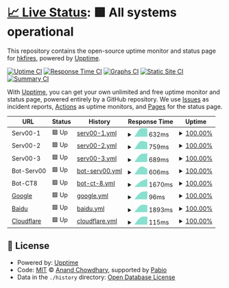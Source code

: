 # [📈 Live Status](https://hkfires.github.io/WebMonitor): <!--live status--> **🟩 All systems operational**

This repository contains the open-source uptime monitor and status page for [hkfires](https://hkfires.github.io/WebMonitor), powered by [Upptime](https://github.com/upptime/upptime).

[![Uptime CI](https://github.com/hkfires/upptime/workflows/Uptime%20CI/badge.svg)](https://github.com/hkfires/upptime/actions?query=workflow%3A%22Uptime+CI%22)
[![Response Time CI](https://github.com/hkfires/upptime/workflows/Response%20Time%20CI/badge.svg)](https://github.com/hkfires/upptime/actions?query=workflow%3A%22Response+Time+CI%22)
[![Graphs CI](https://github.com/hkfires/upptime/workflows/Graphs%20CI/badge.svg)](https://github.com/hkfires/upptime/actions?query=workflow%3A%22Graphs+CI%22)
[![Static Site CI](https://github.com/hkfires/upptime/workflows/Static%20Site%20CI/badge.svg)](https://github.com/hkfires/upptime/actions?query=workflow%3A%22Static+Site+CI%22)
[![Summary CI](https://github.com/hkfires/upptime/workflows/Summary%20CI/badge.svg)](https://github.com/hkfires/upptime/actions?query=workflow%3A%22Summary+CI%22)

With [Upptime](https://upptime.js.org), you can get your own unlimited and free uptime monitor and status page, powered entirely by a GitHub repository. We use [Issues](https://github.com/hkfires/upptime/issues) as incident reports, [Actions](https://github.com/hkfires/upptime/actions) as uptime monitors, and [Pages](https://hkfires.github.io/WebMonitor) for the status page.

<!--start: status pages-->
<!-- This summary is generated by Upptime (https://github.com/upptime/upptime) -->
<!-- Do not edit this manually, your changes will be overwritten -->
<!-- prettier-ignore -->
| URL | Status | History | Response Time | Uptime |
| --- | ------ | ------- | ------------- | ------ |
| <img alt="" src="https://icons.duckduckgo.com/ip3/null.ico" height="13"> Serv00-1 | 🟩 Up | [serv00-1.yml](https://github.com/hkfires/WebMonitor/commits/HEAD/history/serv00-1.yml) | <details><summary><img alt="Response time graph" src="./graphs/serv00-1/response-time-week.png" height="20"> 632ms</summary><br><a href="https://hkfires.github.io/WebMonitor/history/serv00-1"><img alt="Response time 632" src="https://img.shields.io/endpoint?url=https%3A%2F%2Fraw.githubusercontent.com%2Fhkfires%2FWebMonitor%2FHEAD%2Fapi%2Fserv00-1%2Fresponse-time.json"></a><br><a href="https://hkfires.github.io/WebMonitor/history/serv00-1"><img alt="24-hour response time 632" src="https://img.shields.io/endpoint?url=https%3A%2F%2Fraw.githubusercontent.com%2Fhkfires%2FWebMonitor%2FHEAD%2Fapi%2Fserv00-1%2Fresponse-time-day.json"></a><br><a href="https://hkfires.github.io/WebMonitor/history/serv00-1"><img alt="7-day response time 632" src="https://img.shields.io/endpoint?url=https%3A%2F%2Fraw.githubusercontent.com%2Fhkfires%2FWebMonitor%2FHEAD%2Fapi%2Fserv00-1%2Fresponse-time-week.json"></a><br><a href="https://hkfires.github.io/WebMonitor/history/serv00-1"><img alt="30-day response time 632" src="https://img.shields.io/endpoint?url=https%3A%2F%2Fraw.githubusercontent.com%2Fhkfires%2FWebMonitor%2FHEAD%2Fapi%2Fserv00-1%2Fresponse-time-month.json"></a><br><a href="https://hkfires.github.io/WebMonitor/history/serv00-1"><img alt="1-year response time 632" src="https://img.shields.io/endpoint?url=https%3A%2F%2Fraw.githubusercontent.com%2Fhkfires%2FWebMonitor%2FHEAD%2Fapi%2Fserv00-1%2Fresponse-time-year.json"></a></details> | <details><summary><a href="https://hkfires.github.io/WebMonitor/history/serv00-1">100.00%</a></summary><a href="https://hkfires.github.io/WebMonitor/history/serv00-1"><img alt="All-time uptime 100.00%" src="https://img.shields.io/endpoint?url=https%3A%2F%2Fraw.githubusercontent.com%2Fhkfires%2FWebMonitor%2FHEAD%2Fapi%2Fserv00-1%2Fuptime.json"></a><br><a href="https://hkfires.github.io/WebMonitor/history/serv00-1"><img alt="24-hour uptime 100.00%" src="https://img.shields.io/endpoint?url=https%3A%2F%2Fraw.githubusercontent.com%2Fhkfires%2FWebMonitor%2FHEAD%2Fapi%2Fserv00-1%2Fuptime-day.json"></a><br><a href="https://hkfires.github.io/WebMonitor/history/serv00-1"><img alt="7-day uptime 100.00%" src="https://img.shields.io/endpoint?url=https%3A%2F%2Fraw.githubusercontent.com%2Fhkfires%2FWebMonitor%2FHEAD%2Fapi%2Fserv00-1%2Fuptime-week.json"></a><br><a href="https://hkfires.github.io/WebMonitor/history/serv00-1"><img alt="30-day uptime 100.00%" src="https://img.shields.io/endpoint?url=https%3A%2F%2Fraw.githubusercontent.com%2Fhkfires%2FWebMonitor%2FHEAD%2Fapi%2Fserv00-1%2Fuptime-month.json"></a><br><a href="https://hkfires.github.io/WebMonitor/history/serv00-1"><img alt="1-year uptime 100.00%" src="https://img.shields.io/endpoint?url=https%3A%2F%2Fraw.githubusercontent.com%2Fhkfires%2FWebMonitor%2FHEAD%2Fapi%2Fserv00-1%2Fuptime-year.json"></a></details>
| <img alt="" src="https://icons.duckduckgo.com/ip3/null.ico" height="13"> Serv00-2 | 🟩 Up | [serv00-2.yml](https://github.com/hkfires/WebMonitor/commits/HEAD/history/serv00-2.yml) | <details><summary><img alt="Response time graph" src="./graphs/serv00-2/response-time-week.png" height="20"> 759ms</summary><br><a href="https://hkfires.github.io/WebMonitor/history/serv00-2"><img alt="Response time 759" src="https://img.shields.io/endpoint?url=https%3A%2F%2Fraw.githubusercontent.com%2Fhkfires%2FWebMonitor%2FHEAD%2Fapi%2Fserv00-2%2Fresponse-time.json"></a><br><a href="https://hkfires.github.io/WebMonitor/history/serv00-2"><img alt="24-hour response time 759" src="https://img.shields.io/endpoint?url=https%3A%2F%2Fraw.githubusercontent.com%2Fhkfires%2FWebMonitor%2FHEAD%2Fapi%2Fserv00-2%2Fresponse-time-day.json"></a><br><a href="https://hkfires.github.io/WebMonitor/history/serv00-2"><img alt="7-day response time 759" src="https://img.shields.io/endpoint?url=https%3A%2F%2Fraw.githubusercontent.com%2Fhkfires%2FWebMonitor%2FHEAD%2Fapi%2Fserv00-2%2Fresponse-time-week.json"></a><br><a href="https://hkfires.github.io/WebMonitor/history/serv00-2"><img alt="30-day response time 759" src="https://img.shields.io/endpoint?url=https%3A%2F%2Fraw.githubusercontent.com%2Fhkfires%2FWebMonitor%2FHEAD%2Fapi%2Fserv00-2%2Fresponse-time-month.json"></a><br><a href="https://hkfires.github.io/WebMonitor/history/serv00-2"><img alt="1-year response time 759" src="https://img.shields.io/endpoint?url=https%3A%2F%2Fraw.githubusercontent.com%2Fhkfires%2FWebMonitor%2FHEAD%2Fapi%2Fserv00-2%2Fresponse-time-year.json"></a></details> | <details><summary><a href="https://hkfires.github.io/WebMonitor/history/serv00-2">100.00%</a></summary><a href="https://hkfires.github.io/WebMonitor/history/serv00-2"><img alt="All-time uptime 100.00%" src="https://img.shields.io/endpoint?url=https%3A%2F%2Fraw.githubusercontent.com%2Fhkfires%2FWebMonitor%2FHEAD%2Fapi%2Fserv00-2%2Fuptime.json"></a><br><a href="https://hkfires.github.io/WebMonitor/history/serv00-2"><img alt="24-hour uptime 100.00%" src="https://img.shields.io/endpoint?url=https%3A%2F%2Fraw.githubusercontent.com%2Fhkfires%2FWebMonitor%2FHEAD%2Fapi%2Fserv00-2%2Fuptime-day.json"></a><br><a href="https://hkfires.github.io/WebMonitor/history/serv00-2"><img alt="7-day uptime 100.00%" src="https://img.shields.io/endpoint?url=https%3A%2F%2Fraw.githubusercontent.com%2Fhkfires%2FWebMonitor%2FHEAD%2Fapi%2Fserv00-2%2Fuptime-week.json"></a><br><a href="https://hkfires.github.io/WebMonitor/history/serv00-2"><img alt="30-day uptime 100.00%" src="https://img.shields.io/endpoint?url=https%3A%2F%2Fraw.githubusercontent.com%2Fhkfires%2FWebMonitor%2FHEAD%2Fapi%2Fserv00-2%2Fuptime-month.json"></a><br><a href="https://hkfires.github.io/WebMonitor/history/serv00-2"><img alt="1-year uptime 100.00%" src="https://img.shields.io/endpoint?url=https%3A%2F%2Fraw.githubusercontent.com%2Fhkfires%2FWebMonitor%2FHEAD%2Fapi%2Fserv00-2%2Fuptime-year.json"></a></details>
| <img alt="" src="https://icons.duckduckgo.com/ip3/null.ico" height="13"> Serv00-3 | 🟩 Up | [serv00-3.yml](https://github.com/hkfires/WebMonitor/commits/HEAD/history/serv00-3.yml) | <details><summary><img alt="Response time graph" src="./graphs/serv00-3/response-time-week.png" height="20"> 689ms</summary><br><a href="https://hkfires.github.io/WebMonitor/history/serv00-3"><img alt="Response time 689" src="https://img.shields.io/endpoint?url=https%3A%2F%2Fraw.githubusercontent.com%2Fhkfires%2FWebMonitor%2FHEAD%2Fapi%2Fserv00-3%2Fresponse-time.json"></a><br><a href="https://hkfires.github.io/WebMonitor/history/serv00-3"><img alt="24-hour response time 689" src="https://img.shields.io/endpoint?url=https%3A%2F%2Fraw.githubusercontent.com%2Fhkfires%2FWebMonitor%2FHEAD%2Fapi%2Fserv00-3%2Fresponse-time-day.json"></a><br><a href="https://hkfires.github.io/WebMonitor/history/serv00-3"><img alt="7-day response time 689" src="https://img.shields.io/endpoint?url=https%3A%2F%2Fraw.githubusercontent.com%2Fhkfires%2FWebMonitor%2FHEAD%2Fapi%2Fserv00-3%2Fresponse-time-week.json"></a><br><a href="https://hkfires.github.io/WebMonitor/history/serv00-3"><img alt="30-day response time 689" src="https://img.shields.io/endpoint?url=https%3A%2F%2Fraw.githubusercontent.com%2Fhkfires%2FWebMonitor%2FHEAD%2Fapi%2Fserv00-3%2Fresponse-time-month.json"></a><br><a href="https://hkfires.github.io/WebMonitor/history/serv00-3"><img alt="1-year response time 689" src="https://img.shields.io/endpoint?url=https%3A%2F%2Fraw.githubusercontent.com%2Fhkfires%2FWebMonitor%2FHEAD%2Fapi%2Fserv00-3%2Fresponse-time-year.json"></a></details> | <details><summary><a href="https://hkfires.github.io/WebMonitor/history/serv00-3">100.00%</a></summary><a href="https://hkfires.github.io/WebMonitor/history/serv00-3"><img alt="All-time uptime 100.00%" src="https://img.shields.io/endpoint?url=https%3A%2F%2Fraw.githubusercontent.com%2Fhkfires%2FWebMonitor%2FHEAD%2Fapi%2Fserv00-3%2Fuptime.json"></a><br><a href="https://hkfires.github.io/WebMonitor/history/serv00-3"><img alt="24-hour uptime 100.00%" src="https://img.shields.io/endpoint?url=https%3A%2F%2Fraw.githubusercontent.com%2Fhkfires%2FWebMonitor%2FHEAD%2Fapi%2Fserv00-3%2Fuptime-day.json"></a><br><a href="https://hkfires.github.io/WebMonitor/history/serv00-3"><img alt="7-day uptime 100.00%" src="https://img.shields.io/endpoint?url=https%3A%2F%2Fraw.githubusercontent.com%2Fhkfires%2FWebMonitor%2FHEAD%2Fapi%2Fserv00-3%2Fuptime-week.json"></a><br><a href="https://hkfires.github.io/WebMonitor/history/serv00-3"><img alt="30-day uptime 100.00%" src="https://img.shields.io/endpoint?url=https%3A%2F%2Fraw.githubusercontent.com%2Fhkfires%2FWebMonitor%2FHEAD%2Fapi%2Fserv00-3%2Fuptime-month.json"></a><br><a href="https://hkfires.github.io/WebMonitor/history/serv00-3"><img alt="1-year uptime 100.00%" src="https://img.shields.io/endpoint?url=https%3A%2F%2Fraw.githubusercontent.com%2Fhkfires%2FWebMonitor%2FHEAD%2Fapi%2Fserv00-3%2Fuptime-year.json"></a></details>
| <img alt="" src="https://icons.duckduckgo.com/ip3/null.ico" height="13"> Bot-Serv00 | 🟩 Up | [bot-serv00.yml](https://github.com/hkfires/WebMonitor/commits/HEAD/history/bot-serv00.yml) | <details><summary><img alt="Response time graph" src="./graphs/bot-serv00/response-time-week.png" height="20"> 606ms</summary><br><a href="https://hkfires.github.io/WebMonitor/history/bot-serv00"><img alt="Response time 606" src="https://img.shields.io/endpoint?url=https%3A%2F%2Fraw.githubusercontent.com%2Fhkfires%2FWebMonitor%2FHEAD%2Fapi%2Fbot-serv00%2Fresponse-time.json"></a><br><a href="https://hkfires.github.io/WebMonitor/history/bot-serv00"><img alt="24-hour response time 606" src="https://img.shields.io/endpoint?url=https%3A%2F%2Fraw.githubusercontent.com%2Fhkfires%2FWebMonitor%2FHEAD%2Fapi%2Fbot-serv00%2Fresponse-time-day.json"></a><br><a href="https://hkfires.github.io/WebMonitor/history/bot-serv00"><img alt="7-day response time 606" src="https://img.shields.io/endpoint?url=https%3A%2F%2Fraw.githubusercontent.com%2Fhkfires%2FWebMonitor%2FHEAD%2Fapi%2Fbot-serv00%2Fresponse-time-week.json"></a><br><a href="https://hkfires.github.io/WebMonitor/history/bot-serv00"><img alt="30-day response time 606" src="https://img.shields.io/endpoint?url=https%3A%2F%2Fraw.githubusercontent.com%2Fhkfires%2FWebMonitor%2FHEAD%2Fapi%2Fbot-serv00%2Fresponse-time-month.json"></a><br><a href="https://hkfires.github.io/WebMonitor/history/bot-serv00"><img alt="1-year response time 606" src="https://img.shields.io/endpoint?url=https%3A%2F%2Fraw.githubusercontent.com%2Fhkfires%2FWebMonitor%2FHEAD%2Fapi%2Fbot-serv00%2Fresponse-time-year.json"></a></details> | <details><summary><a href="https://hkfires.github.io/WebMonitor/history/bot-serv00">100.00%</a></summary><a href="https://hkfires.github.io/WebMonitor/history/bot-serv00"><img alt="All-time uptime 100.00%" src="https://img.shields.io/endpoint?url=https%3A%2F%2Fraw.githubusercontent.com%2Fhkfires%2FWebMonitor%2FHEAD%2Fapi%2Fbot-serv00%2Fuptime.json"></a><br><a href="https://hkfires.github.io/WebMonitor/history/bot-serv00"><img alt="24-hour uptime 100.00%" src="https://img.shields.io/endpoint?url=https%3A%2F%2Fraw.githubusercontent.com%2Fhkfires%2FWebMonitor%2FHEAD%2Fapi%2Fbot-serv00%2Fuptime-day.json"></a><br><a href="https://hkfires.github.io/WebMonitor/history/bot-serv00"><img alt="7-day uptime 100.00%" src="https://img.shields.io/endpoint?url=https%3A%2F%2Fraw.githubusercontent.com%2Fhkfires%2FWebMonitor%2FHEAD%2Fapi%2Fbot-serv00%2Fuptime-week.json"></a><br><a href="https://hkfires.github.io/WebMonitor/history/bot-serv00"><img alt="30-day uptime 100.00%" src="https://img.shields.io/endpoint?url=https%3A%2F%2Fraw.githubusercontent.com%2Fhkfires%2FWebMonitor%2FHEAD%2Fapi%2Fbot-serv00%2Fuptime-month.json"></a><br><a href="https://hkfires.github.io/WebMonitor/history/bot-serv00"><img alt="1-year uptime 100.00%" src="https://img.shields.io/endpoint?url=https%3A%2F%2Fraw.githubusercontent.com%2Fhkfires%2FWebMonitor%2FHEAD%2Fapi%2Fbot-serv00%2Fuptime-year.json"></a></details>
| <img alt="" src="https://icons.duckduckgo.com/ip3/null.ico" height="13"> Bot-CT8 | 🟩 Up | [bot-ct-8.yml](https://github.com/hkfires/WebMonitor/commits/HEAD/history/bot-ct-8.yml) | <details><summary><img alt="Response time graph" src="./graphs/bot-ct-8/response-time-week.png" height="20"> 1670ms</summary><br><a href="https://hkfires.github.io/WebMonitor/history/bot-ct-8"><img alt="Response time 1670" src="https://img.shields.io/endpoint?url=https%3A%2F%2Fraw.githubusercontent.com%2Fhkfires%2FWebMonitor%2FHEAD%2Fapi%2Fbot-ct-8%2Fresponse-time.json"></a><br><a href="https://hkfires.github.io/WebMonitor/history/bot-ct-8"><img alt="24-hour response time 1670" src="https://img.shields.io/endpoint?url=https%3A%2F%2Fraw.githubusercontent.com%2Fhkfires%2FWebMonitor%2FHEAD%2Fapi%2Fbot-ct-8%2Fresponse-time-day.json"></a><br><a href="https://hkfires.github.io/WebMonitor/history/bot-ct-8"><img alt="7-day response time 1670" src="https://img.shields.io/endpoint?url=https%3A%2F%2Fraw.githubusercontent.com%2Fhkfires%2FWebMonitor%2FHEAD%2Fapi%2Fbot-ct-8%2Fresponse-time-week.json"></a><br><a href="https://hkfires.github.io/WebMonitor/history/bot-ct-8"><img alt="30-day response time 1670" src="https://img.shields.io/endpoint?url=https%3A%2F%2Fraw.githubusercontent.com%2Fhkfires%2FWebMonitor%2FHEAD%2Fapi%2Fbot-ct-8%2Fresponse-time-month.json"></a><br><a href="https://hkfires.github.io/WebMonitor/history/bot-ct-8"><img alt="1-year response time 1670" src="https://img.shields.io/endpoint?url=https%3A%2F%2Fraw.githubusercontent.com%2Fhkfires%2FWebMonitor%2FHEAD%2Fapi%2Fbot-ct-8%2Fresponse-time-year.json"></a></details> | <details><summary><a href="https://hkfires.github.io/WebMonitor/history/bot-ct-8">100.00%</a></summary><a href="https://hkfires.github.io/WebMonitor/history/bot-ct-8"><img alt="All-time uptime 100.00%" src="https://img.shields.io/endpoint?url=https%3A%2F%2Fraw.githubusercontent.com%2Fhkfires%2FWebMonitor%2FHEAD%2Fapi%2Fbot-ct-8%2Fuptime.json"></a><br><a href="https://hkfires.github.io/WebMonitor/history/bot-ct-8"><img alt="24-hour uptime 100.00%" src="https://img.shields.io/endpoint?url=https%3A%2F%2Fraw.githubusercontent.com%2Fhkfires%2FWebMonitor%2FHEAD%2Fapi%2Fbot-ct-8%2Fuptime-day.json"></a><br><a href="https://hkfires.github.io/WebMonitor/history/bot-ct-8"><img alt="7-day uptime 100.00%" src="https://img.shields.io/endpoint?url=https%3A%2F%2Fraw.githubusercontent.com%2Fhkfires%2FWebMonitor%2FHEAD%2Fapi%2Fbot-ct-8%2Fuptime-week.json"></a><br><a href="https://hkfires.github.io/WebMonitor/history/bot-ct-8"><img alt="30-day uptime 100.00%" src="https://img.shields.io/endpoint?url=https%3A%2F%2Fraw.githubusercontent.com%2Fhkfires%2FWebMonitor%2FHEAD%2Fapi%2Fbot-ct-8%2Fuptime-month.json"></a><br><a href="https://hkfires.github.io/WebMonitor/history/bot-ct-8"><img alt="1-year uptime 100.00%" src="https://img.shields.io/endpoint?url=https%3A%2F%2Fraw.githubusercontent.com%2Fhkfires%2FWebMonitor%2FHEAD%2Fapi%2Fbot-ct-8%2Fuptime-year.json"></a></details>
| <img alt="" src="https://icons.duckduckgo.com/ip3/www.google.com.ico" height="13"> [Google](https://www.google.com) | 🟩 Up | [google.yml](https://github.com/hkfires/WebMonitor/commits/HEAD/history/google.yml) | <details><summary><img alt="Response time graph" src="./graphs/google/response-time-week.png" height="20"> 96ms</summary><br><a href="https://hkfires.github.io/WebMonitor/history/google"><img alt="Response time 96" src="https://img.shields.io/endpoint?url=https%3A%2F%2Fraw.githubusercontent.com%2Fhkfires%2FWebMonitor%2FHEAD%2Fapi%2Fgoogle%2Fresponse-time.json"></a><br><a href="https://hkfires.github.io/WebMonitor/history/google"><img alt="24-hour response time 96" src="https://img.shields.io/endpoint?url=https%3A%2F%2Fraw.githubusercontent.com%2Fhkfires%2FWebMonitor%2FHEAD%2Fapi%2Fgoogle%2Fresponse-time-day.json"></a><br><a href="https://hkfires.github.io/WebMonitor/history/google"><img alt="7-day response time 96" src="https://img.shields.io/endpoint?url=https%3A%2F%2Fraw.githubusercontent.com%2Fhkfires%2FWebMonitor%2FHEAD%2Fapi%2Fgoogle%2Fresponse-time-week.json"></a><br><a href="https://hkfires.github.io/WebMonitor/history/google"><img alt="30-day response time 96" src="https://img.shields.io/endpoint?url=https%3A%2F%2Fraw.githubusercontent.com%2Fhkfires%2FWebMonitor%2FHEAD%2Fapi%2Fgoogle%2Fresponse-time-month.json"></a><br><a href="https://hkfires.github.io/WebMonitor/history/google"><img alt="1-year response time 96" src="https://img.shields.io/endpoint?url=https%3A%2F%2Fraw.githubusercontent.com%2Fhkfires%2FWebMonitor%2FHEAD%2Fapi%2Fgoogle%2Fresponse-time-year.json"></a></details> | <details><summary><a href="https://hkfires.github.io/WebMonitor/history/google">100.00%</a></summary><a href="https://hkfires.github.io/WebMonitor/history/google"><img alt="All-time uptime 100.00%" src="https://img.shields.io/endpoint?url=https%3A%2F%2Fraw.githubusercontent.com%2Fhkfires%2FWebMonitor%2FHEAD%2Fapi%2Fgoogle%2Fuptime.json"></a><br><a href="https://hkfires.github.io/WebMonitor/history/google"><img alt="24-hour uptime 100.00%" src="https://img.shields.io/endpoint?url=https%3A%2F%2Fraw.githubusercontent.com%2Fhkfires%2FWebMonitor%2FHEAD%2Fapi%2Fgoogle%2Fuptime-day.json"></a><br><a href="https://hkfires.github.io/WebMonitor/history/google"><img alt="7-day uptime 100.00%" src="https://img.shields.io/endpoint?url=https%3A%2F%2Fraw.githubusercontent.com%2Fhkfires%2FWebMonitor%2FHEAD%2Fapi%2Fgoogle%2Fuptime-week.json"></a><br><a href="https://hkfires.github.io/WebMonitor/history/google"><img alt="30-day uptime 100.00%" src="https://img.shields.io/endpoint?url=https%3A%2F%2Fraw.githubusercontent.com%2Fhkfires%2FWebMonitor%2FHEAD%2Fapi%2Fgoogle%2Fuptime-month.json"></a><br><a href="https://hkfires.github.io/WebMonitor/history/google"><img alt="1-year uptime 100.00%" src="https://img.shields.io/endpoint?url=https%3A%2F%2Fraw.githubusercontent.com%2Fhkfires%2FWebMonitor%2FHEAD%2Fapi%2Fgoogle%2Fuptime-year.json"></a></details>
| <img alt="" src="https://icons.duckduckgo.com/ip3/www.baidu.com.ico" height="13"> [Baidu](https://www.baidu.com/) | 🟩 Up | [baidu.yml](https://github.com/hkfires/WebMonitor/commits/HEAD/history/baidu.yml) | <details><summary><img alt="Response time graph" src="./graphs/baidu/response-time-week.png" height="20"> 1893ms</summary><br><a href="https://hkfires.github.io/WebMonitor/history/baidu"><img alt="Response time 1893" src="https://img.shields.io/endpoint?url=https%3A%2F%2Fraw.githubusercontent.com%2Fhkfires%2FWebMonitor%2FHEAD%2Fapi%2Fbaidu%2Fresponse-time.json"></a><br><a href="https://hkfires.github.io/WebMonitor/history/baidu"><img alt="24-hour response time 1893" src="https://img.shields.io/endpoint?url=https%3A%2F%2Fraw.githubusercontent.com%2Fhkfires%2FWebMonitor%2FHEAD%2Fapi%2Fbaidu%2Fresponse-time-day.json"></a><br><a href="https://hkfires.github.io/WebMonitor/history/baidu"><img alt="7-day response time 1893" src="https://img.shields.io/endpoint?url=https%3A%2F%2Fraw.githubusercontent.com%2Fhkfires%2FWebMonitor%2FHEAD%2Fapi%2Fbaidu%2Fresponse-time-week.json"></a><br><a href="https://hkfires.github.io/WebMonitor/history/baidu"><img alt="30-day response time 1893" src="https://img.shields.io/endpoint?url=https%3A%2F%2Fraw.githubusercontent.com%2Fhkfires%2FWebMonitor%2FHEAD%2Fapi%2Fbaidu%2Fresponse-time-month.json"></a><br><a href="https://hkfires.github.io/WebMonitor/history/baidu"><img alt="1-year response time 1893" src="https://img.shields.io/endpoint?url=https%3A%2F%2Fraw.githubusercontent.com%2Fhkfires%2FWebMonitor%2FHEAD%2Fapi%2Fbaidu%2Fresponse-time-year.json"></a></details> | <details><summary><a href="https://hkfires.github.io/WebMonitor/history/baidu">100.00%</a></summary><a href="https://hkfires.github.io/WebMonitor/history/baidu"><img alt="All-time uptime 100.00%" src="https://img.shields.io/endpoint?url=https%3A%2F%2Fraw.githubusercontent.com%2Fhkfires%2FWebMonitor%2FHEAD%2Fapi%2Fbaidu%2Fuptime.json"></a><br><a href="https://hkfires.github.io/WebMonitor/history/baidu"><img alt="24-hour uptime 100.00%" src="https://img.shields.io/endpoint?url=https%3A%2F%2Fraw.githubusercontent.com%2Fhkfires%2FWebMonitor%2FHEAD%2Fapi%2Fbaidu%2Fuptime-day.json"></a><br><a href="https://hkfires.github.io/WebMonitor/history/baidu"><img alt="7-day uptime 100.00%" src="https://img.shields.io/endpoint?url=https%3A%2F%2Fraw.githubusercontent.com%2Fhkfires%2FWebMonitor%2FHEAD%2Fapi%2Fbaidu%2Fuptime-week.json"></a><br><a href="https://hkfires.github.io/WebMonitor/history/baidu"><img alt="30-day uptime 100.00%" src="https://img.shields.io/endpoint?url=https%3A%2F%2Fraw.githubusercontent.com%2Fhkfires%2FWebMonitor%2FHEAD%2Fapi%2Fbaidu%2Fuptime-month.json"></a><br><a href="https://hkfires.github.io/WebMonitor/history/baidu"><img alt="1-year uptime 100.00%" src="https://img.shields.io/endpoint?url=https%3A%2F%2Fraw.githubusercontent.com%2Fhkfires%2FWebMonitor%2FHEAD%2Fapi%2Fbaidu%2Fuptime-year.json"></a></details>
| <img alt="" src="https://icons.duckduckgo.com/ip3/www.cloudflare.com.ico" height="13"> [Cloudflare](https://www.cloudflare.com/) | 🟩 Up | [cloudflare.yml](https://github.com/hkfires/WebMonitor/commits/HEAD/history/cloudflare.yml) | <details><summary><img alt="Response time graph" src="./graphs/cloudflare/response-time-week.png" height="20"> 115ms</summary><br><a href="https://hkfires.github.io/WebMonitor/history/cloudflare"><img alt="Response time 115" src="https://img.shields.io/endpoint?url=https%3A%2F%2Fraw.githubusercontent.com%2Fhkfires%2FWebMonitor%2FHEAD%2Fapi%2Fcloudflare%2Fresponse-time.json"></a><br><a href="https://hkfires.github.io/WebMonitor/history/cloudflare"><img alt="24-hour response time 115" src="https://img.shields.io/endpoint?url=https%3A%2F%2Fraw.githubusercontent.com%2Fhkfires%2FWebMonitor%2FHEAD%2Fapi%2Fcloudflare%2Fresponse-time-day.json"></a><br><a href="https://hkfires.github.io/WebMonitor/history/cloudflare"><img alt="7-day response time 115" src="https://img.shields.io/endpoint?url=https%3A%2F%2Fraw.githubusercontent.com%2Fhkfires%2FWebMonitor%2FHEAD%2Fapi%2Fcloudflare%2Fresponse-time-week.json"></a><br><a href="https://hkfires.github.io/WebMonitor/history/cloudflare"><img alt="30-day response time 115" src="https://img.shields.io/endpoint?url=https%3A%2F%2Fraw.githubusercontent.com%2Fhkfires%2FWebMonitor%2FHEAD%2Fapi%2Fcloudflare%2Fresponse-time-month.json"></a><br><a href="https://hkfires.github.io/WebMonitor/history/cloudflare"><img alt="1-year response time 115" src="https://img.shields.io/endpoint?url=https%3A%2F%2Fraw.githubusercontent.com%2Fhkfires%2FWebMonitor%2FHEAD%2Fapi%2Fcloudflare%2Fresponse-time-year.json"></a></details> | <details><summary><a href="https://hkfires.github.io/WebMonitor/history/cloudflare">100.00%</a></summary><a href="https://hkfires.github.io/WebMonitor/history/cloudflare"><img alt="All-time uptime 100.00%" src="https://img.shields.io/endpoint?url=https%3A%2F%2Fraw.githubusercontent.com%2Fhkfires%2FWebMonitor%2FHEAD%2Fapi%2Fcloudflare%2Fuptime.json"></a><br><a href="https://hkfires.github.io/WebMonitor/history/cloudflare"><img alt="24-hour uptime 100.00%" src="https://img.shields.io/endpoint?url=https%3A%2F%2Fraw.githubusercontent.com%2Fhkfires%2FWebMonitor%2FHEAD%2Fapi%2Fcloudflare%2Fuptime-day.json"></a><br><a href="https://hkfires.github.io/WebMonitor/history/cloudflare"><img alt="7-day uptime 100.00%" src="https://img.shields.io/endpoint?url=https%3A%2F%2Fraw.githubusercontent.com%2Fhkfires%2FWebMonitor%2FHEAD%2Fapi%2Fcloudflare%2Fuptime-week.json"></a><br><a href="https://hkfires.github.io/WebMonitor/history/cloudflare"><img alt="30-day uptime 100.00%" src="https://img.shields.io/endpoint?url=https%3A%2F%2Fraw.githubusercontent.com%2Fhkfires%2FWebMonitor%2FHEAD%2Fapi%2Fcloudflare%2Fuptime-month.json"></a><br><a href="https://hkfires.github.io/WebMonitor/history/cloudflare"><img alt="1-year uptime 100.00%" src="https://img.shields.io/endpoint?url=https%3A%2F%2Fraw.githubusercontent.com%2Fhkfires%2FWebMonitor%2FHEAD%2Fapi%2Fcloudflare%2Fuptime-year.json"></a></details>

<!--end: status pages-->

## 📄 License

- Powered by: [Upptime](https://github.com/upptime/upptime)
- Code: [MIT](./LICENSE) © [Anand Chowdhary](https://anandchowdhary.com), supported by [Pabio](https://pabio.com)
- Data in the `./history` directory: [Open Database License](https://opendatacommons.org/licenses/odbl/1-0/)
